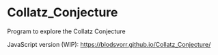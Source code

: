 # Collatz_Conjecture
Program to explore the Collatz Conjecture

JavaScript version (WIP):
https://blodsvorr.github.io/Collatz_Conjecture/
